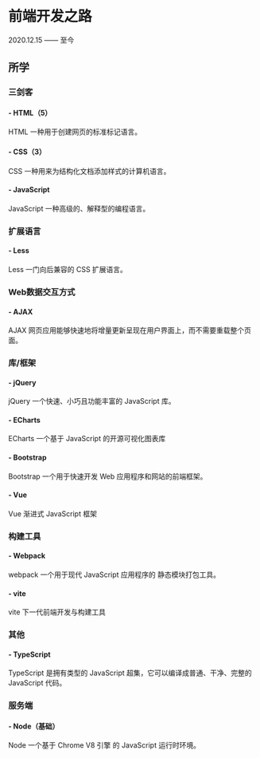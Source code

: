 # 前端开发之路
2020.12.15 —— 至今


## 所学

### 三剑客

#### - HTML（5）
HTML 一种用于创建网页的标准标记语言。

#### - CSS（3）
CSS 一种用来为结构化文档添加样式的计算机语言。

#### - JavaScript
JavaScript 一种高级的、解释型的编程语言。


### 扩展语言

#### - Less
Less 一门向后兼容的 CSS 扩展语言。


### Web数据交互方式

#### - AJAX
AJAX 网页应用能够快速地将增量更新呈现在用户界面上，而不需要重载整个页面。


### 库/框架

#### - jQuery
jQuery 一个快速、小巧且功能丰富的 JavaScript 库。

#### - ECharts
ECharts 一个基于 JavaScript 的开源可视化图表库

#### - Bootstrap
Bootstrap 一个用于快速开发 Web 应用程序和网站的前端框架。

#### - Vue
Vue 渐进式 JavaScript 框架


### 构建工具

#### - Webpack

webpack 一个用于现代 JavaScript 应用程序的 静态模块打包工具。

#### - vite

vite 下一代前端开发与构建工具


### 其他

#### - TypeScript

TypeScript 是拥有类型的 JavaScript 超集，它可以编译成普通、干净、完整的 JavaScript 代码。

### 服务端

#### - Node（基础）

Node 一个基于 Chrome V8 引擎 的 JavaScript 运行时环境。
